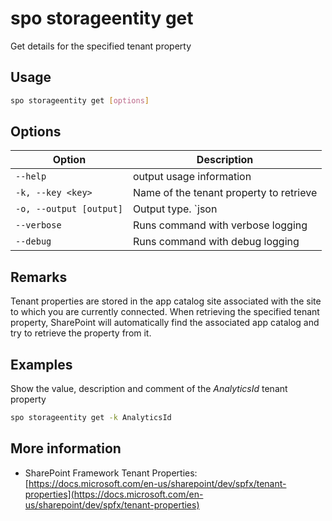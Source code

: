 # spo storageentity get

Get details for the specified tenant property

## Usage

```sh
spo storageentity get [options]
```

## Options

Option|Description
------|-----------
`--help`|output usage information
`-k, --key <key>`|Name of the tenant property to retrieve
`-o, --output [output]`|Output type. `json|text`. Default `text`
`--verbose`|Runs command with verbose logging
`--debug`|Runs command with debug logging

## Remarks

Tenant properties are stored in the app catalog site associated with the site to which you are currently connected. When retrieving the specified tenant property, SharePoint will automatically find the associated app catalog and try to retrieve the property from it.

## Examples

Show the value, description and comment of the _AnalyticsId_ tenant property

```sh
spo storageentity get -k AnalyticsId
```

## More information

- SharePoint Framework Tenant Properties: [https://docs.microsoft.com/en-us/sharepoint/dev/spfx/tenant-properties](https://docs.microsoft.com/en-us/sharepoint/dev/spfx/tenant-properties)

